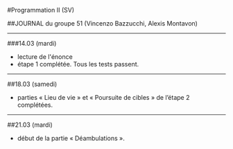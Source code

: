 #Programmation II (SV)

##JOURNAL du groupe 51 (Vincenzo Bazzucchi, Alexis Montavon) 

*************************************************
###14.03 (mardi)

- lecture de l'énonce 
- étape 1 complétée. Tous les tests passent.


*************************************************
##18.03 (samedi)

- parties « Lieu de vie » et « Poursuite de cibles » de l’étape 2 complétées.


*************************************************
##21.03 (mardi)

- début de la partie « Déambulations ».